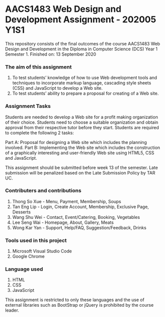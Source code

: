 # AACS1483 Web Design and Development Assignment - 202005 Y1S1
This repository consists of the final outcomes of the course AACS1483 Web Design and Development in the Diploma in Computer Science (DCS) Year 1 Semester 1. 
Finished on: 13 September 2020

### The aim of this assignment
1. To test students’ knowledge of how to use Web development tools and techniques to incorporate markup language, cascading style sheets (CSS) and JavaScript to develop a Web site.
2. To test students’ ability to prepare a proposal for creating of a Web site.

### Assignment Tasks
Students are needed to develop a Web site for a profit making organization of their choice. Students need to choose a suitable organization and obtain approval
from their respective tutor before they start. Students are required to complete the following 2 tasks:

Part A: Proposal for designing a Web site which includes the planning involved.
Part B: Implementing the Web site which includes the construction of a graphically interesting and user-friendly Web site using HTML5, CSS and JavaScript.

This assignment should be submitted before week 13 of the semester. Late submission will be penalized based on the Late Submission Policy by TAR UC. 


### Contributers and contributions
1. Thong So Xue - Menu, Payment, Membership, Soups
2. Tan Eng Lip - Login, Create Account, Membership, Exclusive Page, Desserts
3. Wang Shu Wei - Contact, Event/Catering, Booking, Vegetables
5. Lee Seng Wai - Homepage, About, Gallery, Meats
6. Wong Kar Yan - Support, Help/FAQ, Suggestion/Feedback, Drinks

### Tools used in this project
1. Microsoft Visual Studio Code
2. Google Chrome

### Language used
1. HTML
2. CSS
3. JavaScript

This assignment is restricted to only these languages and the use of external libraries such as BootStrap or jQuery is prohibited by the course leader. 
